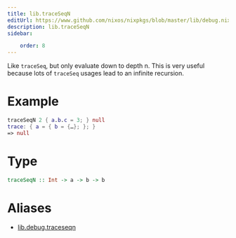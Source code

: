 ```yaml
---
title: lib.traceSeqN
editUrl: https://www.github.com/nixos/nixpkgs/blob/master/lib/debug.nix#L149C15
description: lib.traceSeqN
sidebar:

    order: 8
---
```


Like `traceSeq`, but only evaluate down to depth n.
This is very useful because lots of `traceSeq` usages
lead to an infinite recursion.

# Example

```nix
traceSeqN 2 { a.b.c = 3; } null
trace: { a = { b = {…}; }; }
=> null
```

# Type

```haskell
traceSeqN :: Int -> a -> b -> b
```


# Aliases

- [lib.debug.traceseqn](/nix-doc-comments/reference/lib/debug/lib-debug-traceseqn)


